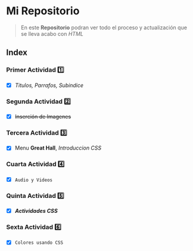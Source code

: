 # Mi Repositorio
>En este **Repositorio** podran ver todo el proceso y actualización que se lleva acabo con *HTML*
## Index
### Primer Actividad :one: 
- [x] _Titulos, Parrafos, Subindice_
### Segunda Actividad :two:
- [x] ~~Inserción de Imagenes~~
### Tercera Actividad :three:
- [x] Menu **Great Hall**, _Introduccion CSS_
### Cuarta Actividad :four:
- [x] `Audio y Videos`
### Quinta Actividad :five:
- [x] ***Actividades CSS*** 
### Sexta Actividad :six:
- [x] `Colores usando CSS`  
